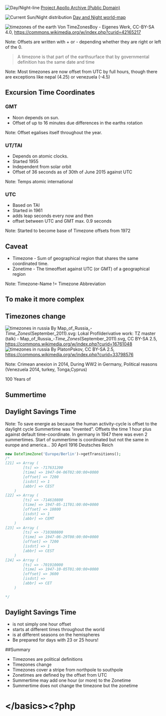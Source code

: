 ![Day/Night-line](img/22044740591_7513f833ce_k.jpg)
<span class="credit
">[Project Apollo Archive (Public Domain)](https://flic.kr/p/zA24mk)</span>





![Current Sun/Night distribution](img/sunmap.jpg)
<span class="credit">[Day and Night world-map](http://www.timeanddate.com/worldclock/sunearth.html?day=10&month=11&year=2016&hour=19&min=30&sec=0&n=127&ntxt=Karlsruhe&earth=0)</span>




![timezones of the earth](img/timezones.png)
<span class="credit">Von TimeZonesBoy - Eigenes Werk, CC-BY-SA 4.0, https://commons.wikimedia.org/w/index.php?curid=42165217</span>

Note: Offsets are written with + or - depending whether they are right or left of the 0.




> A timezone is that part of the earthsurface that by governmental definition has the same
date and time

Note: Most timezones are now offset from UTC by full hours, though there are exceptions like nepal (4.25) or venezuela (-4.5)



## Excursion Time Coordinates



### GMT

* Noon depends on sun.<!-- .element: class="fragment" -->
* Offset of up to 16 minutes due differences in the earths rotation<!-- .element: class="fragment" -->

Note: Offset egalises itself throughout the year.



### UT/TAI

* Depends on atomic clocks.<!-- .element: class="fragment" -->
* Started 1955<!-- .element: class="fragment" -->
* Independent from solar orbit<!-- .element: class="fragment" -->
* Offset of 36 seconds as of 30th of June 2015 against UTC<!-- .element: class="fragment" -->

Note: Temps atomic international



### UTC

* Based on TAI<!-- .element: class="fragment" -->
* Started in 1961<!-- .element: class="fragment" -->
* adds leap seconds every now and then<!-- .element: class="fragment" -->
* offset between UTC and GMT max. 0.9 seconds<!-- .element: class="fragment" -->

Note: Started to become base of Timezone offsets from 1972




## Caveat

* Timezone - Sum of geographical region that shares the same coordinated time.
* Zonetime - The timeoffset against UTC (or GMT) of a geographical region

Note: Timezone-Name != Timezone Abbreviation

## To make it more complex



## Timezones change

![timezones in russia](img/timezones2010.svg)
<span class="credit">By Map_of_Russia_-_Time_Zones_(September_2011).svg: Lokal Profilderivative work: TZ master (talk) - Map_of_Russia_-_Time_Zones_(September_2011).svg, CC BY-SA 2.5, https://commons.wikimedia.org/w/index.php?curid=16761048</span>
![timezones in russia](img/timezones2014.svg)
<span class="credit">By PlatonPskov, CC BY-SA 2.5, https://commons.wikimedia.org/w/index.php?curid=33798576</span>

Note: Crimean anexion in 2014, During WW2 in Germany, Political reasons (Venezuela 2014, turkey, Tonga,Cyprus)




100 Years of<!-- .element: class="fragment" -->
## Summertime
## Daylight Savings Time<!-- .element: class="fragment" -->

Note: To save energie as because the human activity-cycle is offset to the daylight cycle
Summertime was "invented". Offsets the time 1 hour plus against default time-coordinate.
In germany in 1947 there was even 2 summertimes. Start of summertime is coordinated
but not the same in europe and america... 30 April 1916 Deutsches Reich



```php
new DateTimeZone('Europe/Berlin')->getTransitions();
/*
[21] => Array (
        [ts] => -717631200
        [time] => 1947-04-06T02:00:00+0000
        [offset] => 7200
        [isdst] => 1
        [abbr] => CEST
    )
[22] => Array (
        [ts] => -714610800
        [time] => 1947-05-11T01:00:00+0000
        [offset] => 10800
        [isdst] => 1
        [abbr] => CEMT
    )
[23] => Array (
        [ts] => -710380800
        [time] => 1947-06-29T00:00:00+0000
        [offset] => 7200
        [isdst] => 1
        [abbr] => CEST
    )
[24] => Array (
        [ts] => -701910000
        [time] => 1947-10-05T01:00:00+0000
        [offset] => 3600
        [isdst] =>
        [abbr] => CET
    )

*/
```



## Daylight Savings Time

* is not simply one hour offset
* starts at different times throughout the world
* is at different seasons on the hemispheres
* Be prepared for days with 23 or 25 hours!



##Summary

* Timezones are political definitions<!-- .element: class="fragment" -->
* Timezones change<!-- .element: class="fragment" -->
* Timezones cover a stripe from northpole to southpole<!-- .element: class="fragment" -->
* Zonetimes are defined by the offset from UTC<!-- .element: class="fragment" -->
* Summertime may add one hour (or more) to the Zonetime<!-- .element: class="fragment" -->
* Summertime does not change the timezone but the zonetime<!-- .element: class="fragment" -->



# &lt;/basics><?php